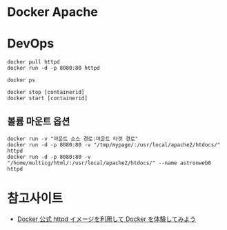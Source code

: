 # Docker Apache

# DevOps
```
docker pull httpd
docker run -d -p 8080:80 httpd

docker ps

docker stop [containerid]
docker start [containerid]

```
## 볼륨 마운트 옵션
```
docker run -v "마운트 소스 경로:마운트 타겟 경로" 
docker run -d -p 8080:80 -v "/tmp/mypage/:/usr/local/apache2/htdocs/" httpd
docker run -d -p 8080:80 -v "/home/multicg/html/:/usr/local/apache2/htdocs/" --name astronweb0 httpd

```

# 참고사이트
- [Docker 公式 httpd イメージを利用して Docker を体験してみよう](https://weblabo.oscasierra.net/docker-httpd-usage/)